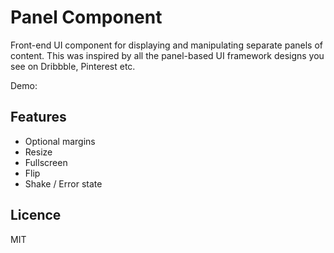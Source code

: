 # Panel Component

Front-end UI component for displaying and manipulating separate panels of content. This was inspired by all the panel-based UI framework designs you see on Dribbble, Pinterest etc.

Demo:

## Features

* Optional margins
* Resize
* Fullscreen
* Flip
* Shake / Error state

## Licence

MIT